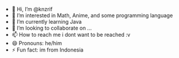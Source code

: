 - 👋 Hi, I’m @knzrif
- 👀 I’m interested in Math, Anime, and some programming language
- 🌱 I’m currently learning Java
- 💞️ I’m looking to collaborate on ...
- 📫 How to reach me i dont want to be reached :v
- 😄 Pronouns: he/him
- ⚡ Fun fact: im from Indonesia

<!---
knzrif/knzrif is a ✨ special ✨ repository because its `README.md` (this file) appears on your GitHub profile.
You can click the Preview link to take a look at your changes.
--->
